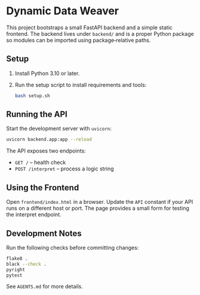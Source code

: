 # Dynamic Data Weaver

This project bootstraps a small FastAPI backend and a simple static frontend.
The backend lives under `backend/` and is a proper Python package so modules can
be imported using package‑relative paths.

## Setup

1. Install Python 3.10 or later.
2. Run the setup script to install requirements and tools:

   ```bash
   bash setup.sh
   ```

## Running the API

Start the development server with `uvicorn`:

```bash
uvicorn backend.app:app --reload
```

The API exposes two endpoints:

* `GET /` – health check
* `POST /interpret` – process a logic string

## Using the Frontend

Open `frontend/index.html` in a browser. Update the `API` constant if your API
runs on a different host or port. The page provides a small form for testing the
interpret endpoint.

## Development Notes

Run the following checks before committing changes:

```bash
flake8 .
black --check .
pyright
pytest
```

See `AGENTS.md` for more details.
